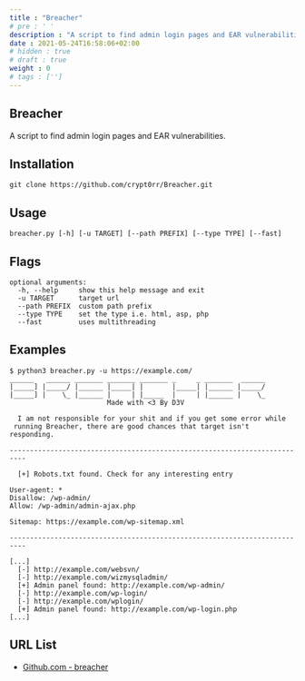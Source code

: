 ```yaml
---
title : "Breacher"
# pre : ' '
description : "A script to find admin login pages and EAR vulnerabilities."
date : 2021-05-24T16:58:06+02:00
# hidden : true
# draft : true
weight : 0
# tags : ['']
---
```


## Breacher

A script to find admin login pages and EAR vulnerabilities.

## Installation

```plain
git clone https://github.com/crypt0rr/Breacher.git
```

## Usage

```plain
breacher.py [-h] [-u TARGET] [--path PREFIX] [--type TYPE] [--fast]
```

## Flags

```plain
optional arguments:
  -h, --help     show this help message and exit
  -u TARGET      target url
  --path PREFIX  custom path prefix
  --type TYPE    set the type i.e. html, asp, php
  --fast         uses multithreading
```

## Examples

```plain
$ python3 breacher.py -u https://example.com/
______   ______ _______ _______ _______ _     _ _______  ______
|_____] |_____/ |______ |_____| |       |_____| |______ |_____/
|_____] |    \_ |______ |     | |_____  |     | |______ |    \_
                        Made with <3 By D3V

  I am not responsible for your shit and if you get some error while
 running Breacher, there are good chances that target isn't responding.

--------------------------------------------------------------------------

  [+] Robots.txt found. Check for any interesting entry

User-agent: *
Disallow: /wp-admin/
Allow: /wp-admin/admin-ajax.php

Sitemap: https://example.com/wp-sitemap.xml

--------------------------------------------------------------------------

[...]
  [-] http://example.com/websvn/
  [-] http://example.com/wizmysqladmin/
  [+] Admin panel found: http://example.com/wp-admin/
  [-] http://example.com/wp-login/
  [-] http://example.com/wplogin/
  [+] Admin panel found: http://example.com/wp-login.php
[...]
```

## URL List

* [Github.com - breacher](https://github.com/crypt0rr/Breacher.git)
